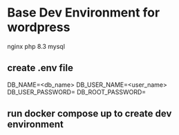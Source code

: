 # Base Dev Environment for wordpress 
nginx
php 8.3
mysql 

## create .env file

DB_NAME=<db_name>
DB_USER_NAME=<user_name>
DB_USER_PASSWORD=<password>
DB_ROOT_PASSWORD=<password>

## run docker compose up to create dev environment
